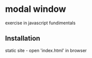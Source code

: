 # modal window

exercise in javascript fundimentals

## Installation

static site - open 'index.html' in browser
